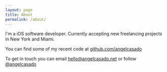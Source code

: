 ```yaml
---
layout: page
title: About
permalink: /about/
---
```


I'm a iOS software developer. Currently <span class="green-color">accepting new freelancing projects</span> in New York and Miami.

You can find some of my recent code at [github.com/angelcasado](https://github.com/angelcasado)

To get in touch you can email [hello@angelcasado.net](mailto:hello@angelcasado.net) or follow [@angelcasado](https://twitter.com/angelcasado)
